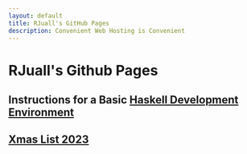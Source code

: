 ```yaml
---
layout: default
title: RJuall's GitHub Pages
description: Convenient Web Hosting is Convenient
---
```


# RJuall's Github Pages

## Instructions for a Basic [Haskell Development Environment](rjuall.github.io/posts/haskell-dev-env.html)

## [Xmas List 2023](rjuall.github.io/posts/xmas-2023.html)